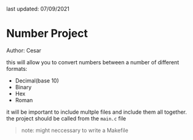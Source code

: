 last updated: 07/09/2021

Number Project 
===================================
Author: Cesar

this will allow you to convert numbers between a number of different formats:
- Decimal(base 10)
- Binary
- Hex
- Roman

it will be important to include multple files and include them all together.  
the project should be called from the `main.c` file

>note: might neccessary to write a Makefile
